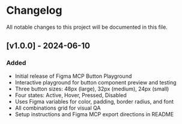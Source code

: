# Changelog

All notable changes to this project will be documented in this file.

## [v1.0.0] - 2024-06-10
### Added
- Initial release of Figma MCP Button Playground
- Interactive playground for button component preview and testing
- Three button sizes: 48px (large), 32px (medium), 24px (small)
- Four states: Active, Hover, Pressed, Disabled
- Uses Figma variables for color, padding, border radius, and font
- All combinations grid for visual QA
- Setup instructions and Figma MCP export directions in README 